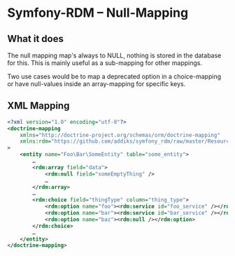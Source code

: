 Symfony-RDM – Null-Mapping
===================================

## What it does

The null mapping map's always to NULL, nothing is stored in the database for this.
This is mainly useful as a sub-mapping for other mappings.

Two use cases would be to map a deprecated option in a choice-mapping or have null-values inside an array-mapping for
specific keys.

## XML Mapping

```xml
<?xml version="1.0" encoding="utf-8"?>
<doctrine-mapping
    xmlns="http://doctrine-project.org/schemas/orm/doctrine-mapping"
    xmlns:rdm="https://github.com/addiks/symfony_rdm/raw/master/Resources/mapping-schema.v1.xsd"
>
	<entity name="Foo\Bar\SomeEntity" table="some_entity">
		…
		<rdm:array field="data">
		    <rdm:null field="someEmptyThing" />
		    …
		</rdm:array>
		…
		<rdm:choice field="thingType" column="thing_type">
		    <rdm:option name="foo"><rdm:service id="foo_service" /></rdm:option>
		    <rdm:option name="bar"><rdm:service id="bar_service" /></rdm:option>
		    <rdm:option name="baz"><rdm:null /></rdm:option>
		</rdm:choice>
		…
	</entity>
</doctrine-mapping>
```
